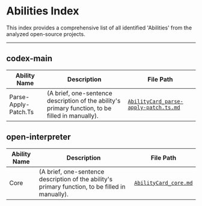 # Abilities Index

This index provides a comprehensive list of all identified 'Abilities' from the analyzed open-source projects.

---

## codex-main

| Ability Name | Description | File Path |
|--------------|-------------|-----------|
| Parse-Apply-Patch.Ts | (A brief, one-sentence description of the ability's primary function, to be filled in manually). | [`AbilityCard_parse-apply-patch.ts.md`](analysis\codex-main\abilities\AbilityCard_parse-apply-patch.ts.md) |

## open-interpreter

| Ability Name | Description | File Path |
|--------------|-------------|-----------|
| Core | (A brief, one-sentence description of the ability's primary function, to be filled in manually). | [`AbilityCard_core.md`](analysis\open-interpreter-main\abilities\AbilityCard_core.md) |

